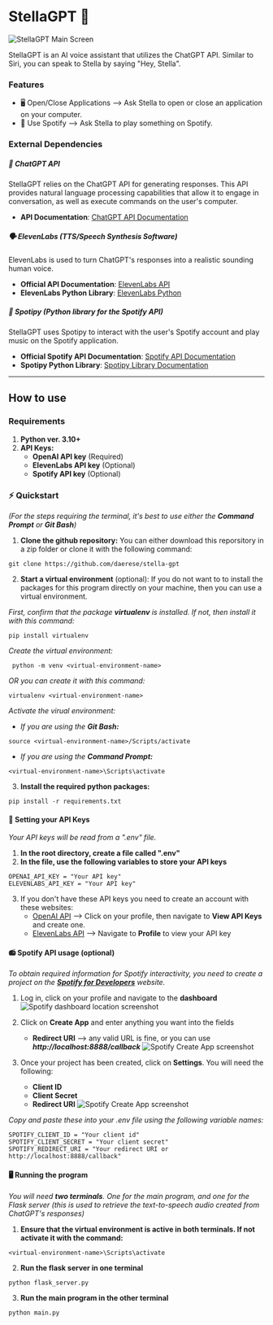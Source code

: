 

# StellaGPT 🤖
![StellaGPT Main Screen](.readme-screenshots/stella-gpt.jpg)


StellaGPT is an AI voice assistant that utilizes the ChatGPT API. Similar to Siri, you can speak to Stella by saying "Hey, Stella".  

### Features
- 🖥️ Open/Close Applications --> Ask Stella to open or close an application on your computer. 
- 🎵 Use Spotify --> Ask Stella to play something on Spotify.  

### External Dependencies

##### 🧠 ChatGPT API

StellaGPT relies on the ChatGPT API for generating responses. This API provides natural language processing capabilities that allow it to engage in conversation, as well as execute commands on the user's computer.
- **API Documentation**: [ChatGPT API Documentation](https://platform.openai.com/docs/introduction)

##### 🗣 ElevenLabs (TTS/Speech Synthesis Software)️
ElevenLabs is used to turn ChatGPT's responses into a realistic sounding human voice.
- **Official API Documentation**: [ElevenLabs API](https://docs.elevenlabs.io/welcome/introduction)
- **ElevenLabs Python Library**: [ElevenLabs Python](https://github.com/elevenlabs/elevenlabs-python)


##### 🎵 Spoti*py* (Python library for the Spotify API)
StellaGPT uses Spotipy to interact with the user's Spotify account and play music on the Spotify application.
- **Official Spotify API Documentation**: [Spotify API Documentation](https://developer.spotify.com/documentation/web-api)
- **Spotipy Python Library**: [Spotipy Library Documentation](https://spotipy.readthedocs.io/en/2.22.1/)

---

## How to use
### Requirements
1. **Python ver. 3.10+** 
2. **API Keys:** 
    - **OpenAI API key** (Required)
    - **ElevenLabs API key** (Optional)
    - **Spotify API key** (Optional)

### ⚡ Quickstart
*(For the steps requiring the terminal, it's best to use either the **Command Prompt** or **Git Bash**)*
1. **Clone the github repository:** You can either download this reporsitory in a zip folder or clone it with the following command:
```
git clone https://github.com/daerese/stella-gpt
```
2. **Start a virtual environment** (optional): If you do not want to to install the packages for this program directly on your machine, then you can use a virtual environment.

*First, confirm that the package **virtualenv** is installed. If not, then install it with this command:*
```
pip install virtualenv
```
*Create the virtual environment:*
```
 python -m venv <virtual-environment-name>
```
*OR you can create it with this command:*
```
virtualenv <virtual-environment-name>
```

*Activate the virual environment:*
- *If you are using the **Git Bash:***
```
source <virtual-environment-name>/Scripts/activate
```
- *If you are using the **Command Prompt:***
```
<virtual-environment-name>\Scripts\activate
```


3. **Install the required python packages:**
```
pip install -r requirements.txt
```


#### 🔑 Setting your API Keys
*Your API keys will be read from a ".env" file.*
1. **In the root directory, create a file called ".env"**
2. **In the file, use the following variables to store your API keys**
```.env
OPENAI_API_KEY = "Your API key"
ELEVENLABS_API_KEY = "Your API key"
```
3. If you don't have these API keys you need to create an account with these websites:
    -  [OpenAI API](https://platform.openai.com/) --> Click on your profile, then navigate to **View API Keys** and create one.
    - [ElevenLabs API](https://elevenlabs.io/)  --> Navigate to **Profile** to view your API key
#### 📻 Spotify API usage (optional)
*To obtain required information for Spotify interactivity, you need to create a project on the **[Spotify for Developers](https://developer.spotify.com/)** website.*
1. Log in, click on your profile and navigate to the **dashboard**
![Spotify dashboard location screenshot](.readme-screenshots/spotify-dashboard.jpg)

2. Click on **Create App** and enter anything you want into the fields
    - **Redirect URI** --> any valid URL is fine, or you can use ***http://localhost:8888/callback***
![Spotify Create App screenshot](.readme-screenshots/create-app.jpg)

3. Once your project has been created, click on **Settings**. You will need the following:
    - **Client ID**
    - **Client Secret**
    - **Redirect URI**
![Spotify Create App screenshot](.readme-screenshots/spotify-info.jpg)

*Copy and paste these into your .env file using the following variable names:*
```.env
SPOTIFY_CLIENT_ID = "Your client id"
SPOTIFY_CLIENT_SECRET = "Your client secret"
SPOTIFY_REDIRECT_URI = "Your redirect URI or http://localhost:8888/callback"
```

#### 🖥️ Running the program
*You will need **two terminals**. One for the main program, and one for the Flask server (this is used to retrieve the text-to-speech audio created from ChatGPT's responses)*
1. **Ensure that the virtual environment is active in both terminals. If not activate it with the command:**
```
<virtual-environment-name>\Scripts\activate
```
2. **Run the flask server in one terminal**
```
python flask_server.py
```
3. **Run the main program in the other terminal**
```
python main.py
```
